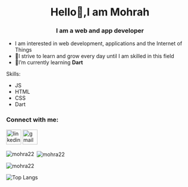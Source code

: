 <h1 align="center">Hello👋,I am Mohrah</h1>
<h3 align="center">I am a web and app developer</h3>


* I am interested in web development, applications and the Internet of Things
* 🌱I strive to learn and grow every day until I am skilled in this field
* 🌱I’m currently learning **Dart**




Skills:  
* JS 
* HTML 
* CSS
* Dart



<h3 align="left">Connect with me:</h3>

[<img src='https://cdn.jsdelivr.net/npm/simple-icons@3.0.1/icons/linkedin.svg' alt='linkedin' height='40' width="40">](https://www.linkedin.com/in/https://www.linkedin.com/in/%D9%85%D9%87%D8%B1%D9%87-%D8%A7%D9%84%D8%AC%D8%B9%D9%8A%D8%AF-240758270?lipi=urn%3Ali%3Apage%3Ad_flagship3_profile_view_base_contact_details%3Bb%2B6GXoN6TIGc9fWek2Gf3A%3D%3D/)  [<img src='https://cdn.jsdelivr.net/npm/simple-icons@3.0.1/icons/gmail.svg' alt='gmail' height='40' width="40">](mhra0244@gmail.com)  

<p><img align="left" src="https://github-readme-stats.vercel.app/api/top-langs?username=mohra22&show_icons=true&locale=en&layout=compact" alt="mohra22" /></p>

<p>&nbsp;<img align="center" src="https://github-readme-stats.vercel.app/api?username=mohra22&show_icons=true&locale=en" alt="mohra22" /></p>

<p><img align="center" src="https://github-readme-streak-stats.herokuapp.com/?user=mohra22&" alt="mohra22" /></p>

![Top Langs](https://github-readme-stats.vercel.app/api/top-langs/?username=mohra22&theme=tokyonight)
